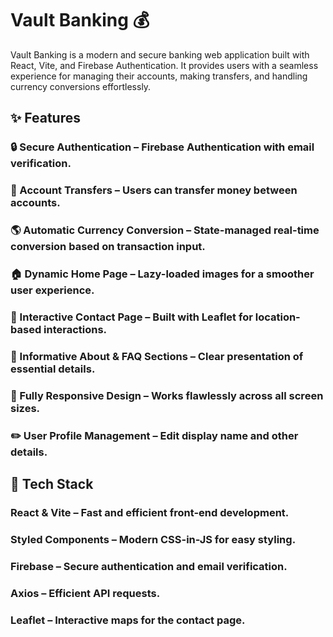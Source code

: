 # Vault Banking 💰
Vault Banking is a modern and secure banking web application built with React, Vite, and Firebase Authentication. It provides users with a seamless experience for managing their accounts, making transfers, and handling currency conversions effortlessly.

## ✨ Features

### 🔒 Secure Authentication – Firebase Authentication with email verification.
### 💸 Account Transfers – Users can transfer money between accounts.
### 🌎 Automatic Currency Conversion – State-managed real-time conversion based on transaction input.
### 🏠 Dynamic Home Page – Lazy-loaded images for a smoother user experience.
### 📍 Interactive Contact Page – Built with Leaflet for location-based interactions.
### 📖 Informative About & FAQ Sections – Clear presentation of essential details.
### 🎨 Fully Responsive Design – Works flawlessly across all screen sizes.
### ✏️ User Profile Management – Edit display name and other details.

## 🚀 Tech Stack

### React & Vite – Fast and efficient front-end development.
### Styled Components – Modern CSS-in-JS for easy styling.
### Firebase – Secure authentication and email verification.
### Axios – Efficient API requests.
### Leaflet – Interactive maps for the contact page.
